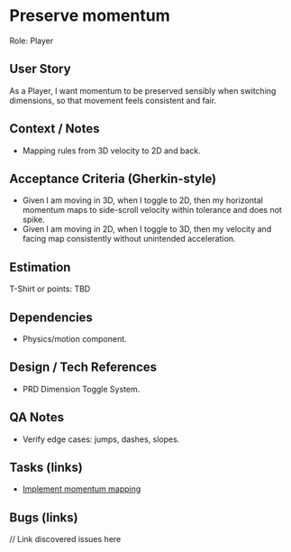 # Preserve momentum

Role: Player

## User Story
As a Player, I want momentum to be preserved sensibly when switching dimensions, so that movement feels consistent and fair.

## Context / Notes
- Mapping rules from 3D velocity to 2D and back.

## Acceptance Criteria (Gherkin-style)
- Given I am moving in 3D, when I toggle to 2D, then my horizontal momentum maps to side-scroll velocity within tolerance and does not spike.
- Given I am moving in 2D, when I toggle to 3D, then my velocity and facing map consistently without unintended acceleration.

## Estimation
T-Shirt or points: TBD

## Dependencies
- Physics/motion component.

## Design / Tech References
- PRD Dimension Toggle System.

## QA Notes
- Verify edge cases: jumps, dashes, slopes.

## Tasks (links)
- [Implement momentum mapping](./tasks/implement-momentum-mapping.md)

## Bugs (links)
// Link discovered issues here
